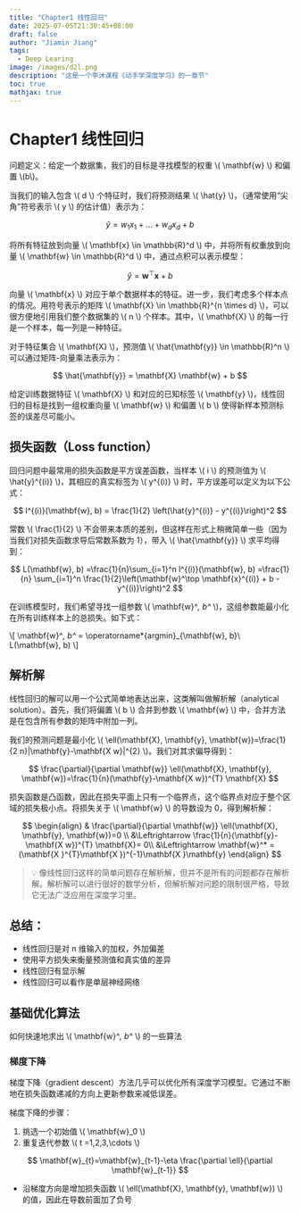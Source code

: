 ```yaml
---
title: "Chapter1 线性回归"
date: 2025-07-05T21:30:45+08:00
draft: false
author: "Jiamin Jiang"
tags:
  - Deep Learing
image: /images/d2l.png
description: "这是一个李沐课程《动手学深度学习》的一章节"
toc: true
mathjax: true
---
```

# Chapter1 线性回归

问题定义：给定一个数据集，我们的目标是寻找模型的权重 \\( \mathbf{w} \\) 和偏置 \\(b\\)。

当我们的输入包含 \\( d \\) 个特征时，我们将预测结果 \\( \hat{y} \\)，（通常使用“尖角”符号表示 \\( y \\) 的估计值）表示为：

$$ \hat{y} = w_1  x_1 + ... + w_d  x_d + b $$

将所有特征放到向量 \\( \mathbf{x} \in \mathbb{R}^d \\) 中，并将所有权重放到向量 \\( \mathbf{w} \in \mathbb{R}^d \\) 中，通过点积可以表示模型：

$$ \hat{y} = \mathbf{w}^\top \mathbf{x} + b $$

向量 \\( \mathbf{x} \\) 对应于单个数据样本的特征。进一步，我们考虑多个样本点的情况。用符号表示的矩阵 \\( \mathbf{X} \in \mathbb{R}^{n \times d} \\)，可以很方便地引用我们整个数据集的 \\( n \\) 个样本。其中，\\( \mathbf{X} \\) 的每一行是一个样本，每一列是一种特征。

对于特征集合 \\( \mathbf{X} \\)，预测值 \\( \hat{\mathbf{y}} \in \mathbb{R}^n \\) 可以通过矩阵-向量乘法表示为：

$$ \hat{\mathbf{y}} = \mathbf{X} \mathbf{w} + b $$

给定训练数据特征 \\( \mathbf{X} \\) 和对应的已知标签 \\( \mathbf{y} \\)，线性回归的目标是找到一组权重向量 \\( \mathbf{w} \\) 和偏置 \\( b \\) 使得新样本预测标签的误差尽可能小。

## 损失函数（Loss function）

回归问题中最常用的损失函数是平方误差函数，当样本 \\( i \\) 的预测值为 \\( \hat{y}^{(i)} \\)，其相应的真实标签为 \\( y^{(i)} \\) 时，平方误差可以定义为以下公式：

$$ l^{(i)}(\mathbf{w}, b) = \frac{1}{2} \left(\hat{y}^{(i)} - y^{(i)}\right)^2 $$

常数 \\( \frac{1}{2} \\) 不会带来本质的差别，但这样在形式上稍微简单一些（因为当我们对损失函数求导后常数系数为 1），带入 \\( \hat{\mathbf{y}} \\) 求平均得到：

$$ L(\mathbf{w}, b) =\frac{1}{n}\sum_{i=1}^n l^{(i)}(\mathbf{w}, b) =\frac{1}{n} \sum_{i=1}^n \frac{1}{2}\left(\mathbf{w}^\top \mathbf{x}^{(i)} + b - y^{(i)}\right)^2 $$

在训练模型时，我们希望寻找一组参数 \\( \mathbf{w}^*, b^* \\)，这组参数能最小化在所有训练样本上的总损失。如下式：

\\[ \mathbf{w}^*, b^* = \operatorname*{argmin}_{\mathbf{w}, b}\ L(\mathbf{w}, b) \\]

## 解析解

线性回归的解可以用一个公式简单地表达出来，这类解叫做解析解（analytical solution）。首先，我们将偏置 \\( b \\) 合并到参数 \\( \mathbf{w} \\) 中，合并方法是在包含所有参数的矩阵中附加一列。

我们的预测问题是最小化 \\( \ell(\mathbf{X}, \mathbf{y}, \mathbf{w})=\frac{1}{2 n}\|\mathbf{y}-\mathbf{X w}\|^{2} \\)。我们对其求偏导得到：

$$ \frac{\partial}{\partial \mathbf{w}} \ell(\mathbf{X}, \mathbf{y}, \mathbf{w})=\frac{1}{n}(\mathbf{y}-\mathbf{X w})^{T} \mathbf{X} $$

损失函数是凸函数，因此在损失平面上只有一个临界点，这个临界点对应于整个区域的损失极小点。将损失关于 \\( \mathbf{w} \\) 的导数设为 0，得到解析解：

$$
\begin{align} 
& \frac{\partial}{\partial \mathbf{w}} \ell(\mathbf{X}, \mathbf{y}, \mathbf{w})=0 \\
&\Leftrightarrow   \frac{1}{n}(\mathbf{y}-\mathbf{X w})^{T} \mathbf{X}= 0\\
&\Leftrightarrow \mathbf{w}^* = (\mathbf{X }^{T}\mathbf{X })^{-1}\mathbf{X }\mathbf{y}
\end{align}
$$

> 💡 像线性回归这样的简单问题存在解析解，但并不是所有的问题都存在解析解。解析解可以进行很好的数学分析，但解析解对问题的限制很严格，导致它无法广泛应用在深度学习里。

## 总结：

- 线性回归是对 n 维输入的加权，外加偏差  
- 使用平方损失来衡量预测值和真实值的差异  
- 线性回归有显示解  
- 线性回归可以看作是单层神经网络  

## 基础优化算法

如何快速地求出 \\( \mathbf{w}^*, b^* \\) 的一些算法

### 梯度下降

梯度下降（gradient descent）方法几乎可以优化所有深度学习模型。它通过不断地在损失函数递减的方向上更新参数来减低误差。

梯度下降的步骤：

1. 挑选一个初始值 \\( \mathbf{w}_0 \\)
2. 重复迭代参数 \\( t =1,2,3,\cdots \\)

$$ \mathbf{w}_{t}=\mathbf{w}_{t-1}-\eta \frac{\partial \ell}{\partial \mathbf{w}_{t-1}} $$

- 沿梯度方向是增加损失函数 \\( \ell(\mathbf{X}, \mathbf{y}, \mathbf{w}) \\) 的值，因此在导数前面加了负号

